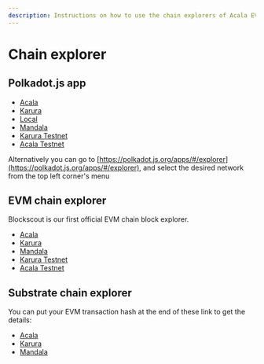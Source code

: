 ```yaml
---
description: Instructions on how to use the chain explorers of Acala EVM+
---
```


# Chain explorer
## Polkadot.js app

- [Acala](https://polkadot.js.org/apps/?rpc=wss%3A%2F%2Facala-rpc-0.aca-api.network#/explorer)
- [Karura](https://polkadot.js.org/apps/?rpc=wss%3A%2F%2Fkarura-rpc-0.aca-api.network#/explorer)
- [Local](https://polkadot.js.org/apps/?rpc=ws%3A%2F%2F127.0.0.1%3A9944#/explorer)
- [Mandala](https://polkadot.js.org/apps/?rpc=wss%3A%2F%2Fmandala-tc9-rpc.aca-staging.network%2Fws#/explorer)
- [Karura Testnet](https://polkadot.js.org/apps/?rpc=wss%3A%2F%2Fkarura-testnet.aca-staging.network%2Frpc%2Fkarura%2Fws#/explorer)
- [Acala Testnet](https://polkadot.js.org/apps/?rpc=wss%3A%2F%2Facala-dev.aca-dev.network%2Frpc%2Fws#/explorer)

Alternatively you can go to [https://polkadot.js.org/apps/#/explorer](https://polkadot.js.org/apps/#/explorer), and select the desired network from the top left corner's menu

## EVM chain explorer

Blockscout is our first official EVM chain block explorer.

- [Acala](https://blockscout.acala.network)
- [Karura](https://blockscout.karura.network)
- [Mandala](https://blockscout.mandala.aca-staging.network/)
- [Karura Testnet](https://blockscout.karura-testnet.aca-staging.network/)
- [Acala Testnet](https://blockscout.acala-dev.aca-dev.network/)

## Substrate chain explorer

You can put your EVM transaction hash at the end of these link to get the details:

- [Acala](https://acala.subscan.io)
- [Karura](https://karura.subscan.io)
- [Mandala](https://acala-testnet.subscan.io)
